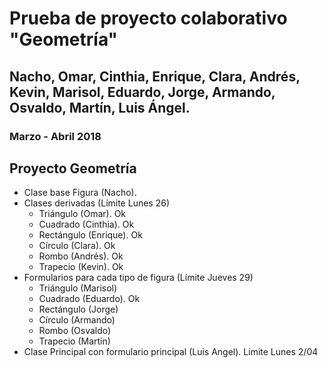 # Prueba de proyecto colaborativo "Geometría"
## Nacho, Omar, Cinthia, Enrique, Clara, Andrés, Kevin, Marisol, Eduardo, Jorge, Armando, Osvaldo, Martín, Luis Ángel.
### Marzo - Abril 2018

## Proyecto Geometría
* Clase base Figura (Nacho).
* Clases derivadas (Límite Lunes 26)
    - Triángulo (Omar). Ok
    - Cuadrado (Cinthia). Ok
    - Rectángulo (Enrique). Ok
    - Círculo (Clara). Ok
    - Rombo (Andrés). Ok
    - Trapecio (Kevin). Ok
* Formularios para cada tipo de figura (Límite Jueves 29)
    - Triángulo (Marisol)
    - Cuadrado (Eduardo). Ok
    - Rectángulo (Jorge)
    - Círculo (Armando)
    - Rombo (Osvaldo)
    - Trapecio (Martín)
* Clase Principal con formulario principal (Luis Angel). Limite Lunes 2/04